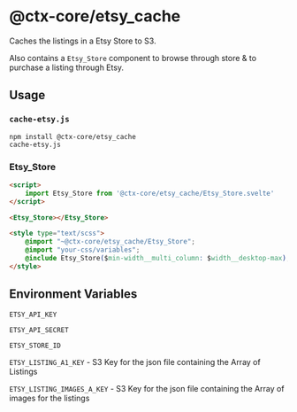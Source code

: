 # @ctx-core/etsy_cache

Caches the listings in a Etsy Store to S3.

Also contains a `Etsy_Store` component to browse through store & to purchase a listing through Etsy.

## Usage

### `cache-etsy.js`

```shell
npm install @ctx-core/etsy_cache
cache-etsy.js
```

### Etsy_Store

```html
<script>
	import Etsy_Store from '@ctx-core/etsy_cache/Etsy_Store.svelte'
</script>

<Etsy_Store></Etsy_Store>

<style type="text/scss">
	@import "~@ctx-core/etsy_cache/Etsy_Store";
	@import "your-css/variables";
	@include Etsy_Store($min-width__multi_column: $width__desktop-max);
</style>
```

## Environment Variables

`ETSY_API_KEY`

`ETSY_API_SECRET`

`ETSY_STORE_ID`

`ETSY_LISTING_A1_KEY` -
	S3 Key for the json file containing the Array of Listings

`ETSY_LISTING_IMAGES_A_KEY` -
	S3 Key for the json file containing the Array of images for the listings
